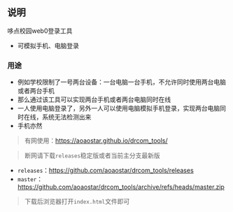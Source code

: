 ## 说明

哆点校园web0登录工具
* 可模拟手机、电脑登录
### 用途
* 例如学校限制了一号两台设备：一台电脑一台手机，不允许同时使用两台电脑或者两台手机
* 那么通过该工具可以实现两台手机或者两台电脑同时在线
* 一人使用电脑登录了，另外一人可以使用电脑模拟手机登录，实现两台电脑同时在线，系统无法检测出来
* 手机亦然

> 有网使用：<https://aoaostar.github.io/drcom_tools/>

> 断网请下载`releases`稳定版或者当前主分支最新版
* `releases`：<https://github.com/aoaostar/drcom_tools/releases>
* `master`：<https://github.com/aoaostar/drcom_tools/archive/refs/heads/master.zip>

> 下载后浏览器打开`index.html`文件即可